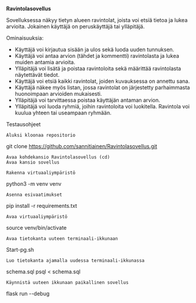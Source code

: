 **Ravintolasovellus**

Sovelluksessa näkyy tietyn alueen ravintolat, joista voi etsiä tietoa ja lukea arvioita. Jokainen käyttäjä on peruskäyttäjä tai ylläpitäjä.

Ominaisuuksia:

- Käyttäjä voi kirjautua sisään ja ulos sekä luoda uuden tunnuksen.
- Käyttäjä voi antaa arvion (tähdet ja kommentti) ravintolasta ja lukea muiden antamia arvioita.
- Ylläpitäjä voi lisätä ja poistaa ravintoloita sekä määrittää ravintolasta näytettävät tiedot.
- Käyttäjä voi etsiä kaikki ravintolat, joiden kuvauksessa on annettu sana.
- Käyttäjä näkee myös listan, jossa ravintolat on järjestetty parhaimmasta huonoimpaan arvioiden mukaisesti.
- Ylläpitäjä voi tarvittaessa poistaa käyttäjän antaman arvion.
- Ylläpitäjä voi luoda ryhmiä, joihin ravintoloita voi luokitella. Ravintola voi kuulua yhteen tai useampaan ryhmään.


Testausohjeet

    Aluksi kloonaa repositorio

git clone https://github.com/sannitiainen/Ravintolasovellus.git

    Avaa kohdekansio Ravintolasovellus (cd)
    Avaa kansio sovellus

    Rakenna virtuaaliympäristö

python3 -m venv venv

    Asenna esivaatimukset

pip install -r requirements.txt

    Avaa virtuaaliympäristö

source venv/bin/activate

    Avaa tietokanta uuteen terminaali-ikkunaan

Start-pg.sh

    Luo tietokanta ajamalla uudessa terminaali-ikkunassa

schema.sql psql < schema.sql

    Käynnistä uuteen ikkunaan paikallinen sovellus

flask run --debug
